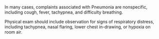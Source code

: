 In many cases, complaints associated with Pneumonia are nonspecific, including cough, fever, tachypnea, and difficulty breathing.

Physical exam should include observation for signs of respiratory distress, including tachypnea, nasal flaring, lower chest in-drawing, or hypoxia on room air.